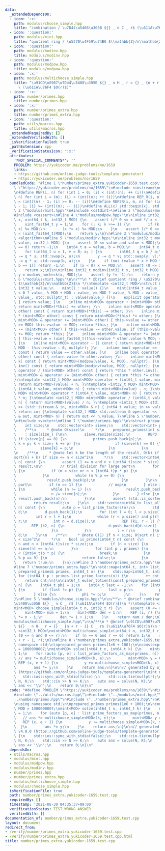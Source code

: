 ```yaml
---
data:
  _extendedDependsOn:
  - icon: ':x:'
    path: modulus/choose_simple.hpp
    title: "combination / \u7D44\u5408\u305B ${} _ n C _ r$ (\u611A\u76F4 $O(r)$)"
  - icon: ':question:'
    path: modulus/mint.hpp
    title: "quotient ring / \u5270\u4F59\u74B0 $\\mathbb{Z}/n\\mathbb{Z}$"
  - icon: ':question:'
    path: modulus/modinv.hpp
    title: modulus/modinv.hpp
  - icon: ':question:'
    path: modulus/modpow.hpp
    title: modulus/modpow.hpp
  - icon: ':x:'
    path: modulus/multichoose_simple.hpp
    title: "\u91CD\u8907\u7D44\u5408\u305B ${} _ n H _ r = {} _ {n + r - 1} C _ r$\
      \ (\u611A\u76F4 $O(r)$)"
  - icon: ':x:'
    path: number/primes.hpp
    title: number/primes.hpp
  - icon: ':x:'
    path: number/primes_extra.hpp
    title: number/primes_extra.hpp
  - icon: ':question:'
    path: utils/macros.hpp
    title: utils/macros.hpp
  _extendedRequiredBy: []
  _extendedVerifiedWith: []
  _isVerificationFailed: true
  _pathExtension: cpp
  _verificationStatusIcon: ':x:'
  attributes:
    '*NOT_SPECIAL_COMMENTS*': ''
    PROBLEM: https://yukicoder.me/problems/no/1659
    links:
    - https://github.com/online-judge-tools/template-generator)
    - https://yukicoder.me/problems/no/1659
  bundledCode: "#line 1 \"number/primes_extra.yukicoder-1659.test.cpp\"\n#define PROBLEM\
    \ \"https://yukicoder.me/problems/no/1659\"\n#include <iostream>\n#line 2 \"utils/macros.hpp\"\
    \n#define REP(i, n) for (int i = 0; (i) < (int)(n); ++ (i))\n#define REP3(i, m,\
    \ n) for (int i = (m); (i) < (int)(n); ++ (i))\n#define REP_R(i, n) for (int i\
    \ = (int)(n) - 1; (i) >= 0; -- (i))\n#define REP3R(i, m, n) for (int i = (int)(n)\
    \ - 1; (i) >= (int)(m); -- (i))\n#define ALL(x) std::begin(x), std::end(x)\n#line\
    \ 2 \"modulus/mint.hpp\"\n#include <cstdint>\n#line 2 \"modulus/modpow.hpp\"\n\
    #include <cassert>\n#line 4 \"modulus/modpow.hpp\"\n\ninline int32_t modpow(uint_fast64_t\
    \ x, uint64_t k, int32_t MOD) {\n    assert (/* 0 <= x and */ x < (uint_fast64_t)MOD);\n\
    \    uint_fast64_t y = 1;\n    for (; k; k >>= 1) {\n        if (k & 1) (y *=\
    \ x) %= MOD;\n        (x *= x) %= MOD;\n    }\n    assert (/* 0 <= y and */ y\
    \ < (uint_fast64_t)MOD);\n    return y;\n}\n#line 2 \"modulus/modinv.hpp\"\n#include\
    \ <algorithm>\n#line 5 \"modulus/modinv.hpp\"\n\ninline int32_t modinv_nocheck(int32_t\
    \ value, int32_t MOD) {\n    assert (0 <= value and value < MOD);\n    if (value\
    \ == 0) return -1;\n    int64_t a = value, b = MOD;\n    int64_t x = 0, y = 1;\n\
    \    for (int64_t u = 1, v = 0; a; ) {\n        int64_t q = b / a;\n        x\
    \ -= q * u; std::swap(x, u);\n        y -= q * v; std::swap(y, v);\n        b\
    \ -= q * a; std::swap(b, a);\n    }\n    if (not (value * x + MOD * y == b and\
    \ b == 1)) return -1;\n    if (x < 0) x += MOD;\n    assert (0 <= x and x < MOD);\n\
    \    return x;\n}\n\ninline int32_t modinv(int32_t x, int32_t MOD) {\n    int32_t\
    \ y = modinv_nocheck(x, MOD);\n    assert (y != -1);\n    return y;\n}\n#line\
    \ 6 \"modulus/mint.hpp\"\n\n/**\n * @brief quotient ring / \u5270\u4F59\u74B0\
    \ $\\mathbb{Z}/n\\mathbb{Z}$\n */\ntemplate <int32_t MOD>\nstruct mint {\n   \
    \ int32_t value;\n    mint() : value() {}\n    mint(int64_t value_) : value(value_\
    \ < 0 ? value_ % MOD + MOD : value_ >= MOD ? value_ % MOD : value_) {}\n    mint(int32_t\
    \ value_, std::nullptr_t) : value(value_) {}\n    explicit operator bool() const\
    \ { return value; }\n    inline mint<MOD> operator + (mint<MOD> other) const {\
    \ return mint<MOD>(*this) += other; }\n    inline mint<MOD> operator - (mint<MOD>\
    \ other) const { return mint<MOD>(*this) -= other; }\n    inline mint<MOD> operator\
    \ * (mint<MOD> other) const { return mint<MOD>(*this) *= other; }\n    inline\
    \ mint<MOD> & operator += (mint<MOD> other) { this->value += other.value; if (this->value\
    \ >= MOD) this->value -= MOD; return *this; }\n    inline mint<MOD> & operator\
    \ -= (mint<MOD> other) { this->value -= other.value; if (this->value <    0) this->value\
    \ += MOD; return *this; }\n    inline mint<MOD> & operator *= (mint<MOD> other)\
    \ { this->value = (uint_fast64_t)this->value * other.value % MOD; return *this;\
    \ }\n    inline mint<MOD> operator - () const { return mint<MOD>(this->value ?\
    \ MOD - this->value : 0, nullptr); }\n    inline bool operator == (mint<MOD> other)\
    \ const { return value == other.value; }\n    inline bool operator != (mint<MOD>\
    \ other) const { return value != other.value; }\n    inline mint<MOD> pow(uint64_t\
    \ k) const { return mint<MOD>(modpow(value, k, MOD), nullptr); }\n    inline mint<MOD>\
    \ inv() const { return mint<MOD>(modinv(value, MOD), nullptr); }\n    inline mint<MOD>\
    \ operator / (mint<MOD> other) const { return *this * other.inv(); }\n    inline\
    \ mint<MOD> & operator /= (mint<MOD> other) { return *this *= other.inv(); }\n\
    };\ntemplate <int32_t MOD> mint<MOD> operator + (int64_t value, mint<MOD> n) {\
    \ return mint<MOD>(value) + n; }\ntemplate <int32_t MOD> mint<MOD> operator -\
    \ (int64_t value, mint<MOD> n) { return mint<MOD>(value) - n; }\ntemplate <int32_t\
    \ MOD> mint<MOD> operator * (int64_t value, mint<MOD> n) { return mint<MOD>(value)\
    \ * n; }\ntemplate <int32_t MOD> mint<MOD> operator / (int64_t value, mint<MOD>\
    \ n) { return mint<MOD>(value) / n; }\ntemplate <int32_t MOD> std::istream & operator\
    \ >> (std::istream & in, mint<MOD> & n) { int64_t value; in >> value; n = value;\
    \ return in; }\ntemplate <int32_t MOD> std::ostream & operator << (std::ostream\
    \ & out, mint<MOD> n) { return out << n.value; }\n#line 5 \"number/primes.hpp\"\
    \n#include <vector>\n#line 7 \"number/primes.hpp\"\n\nstruct prepared_primes {\n\
    \    int size;\n    std::vector<int> sieve;\n    std::vector<int> primes;\n\n\
    \    /**\n     * @note O(size)\n     */\n    prepared_primes(int size_)\n    \
    \    : size(size_) {\n\n        sieve.resize(size);\n        REP3 (p, 2, size)\
    \ if (sieve[p] == 0) {\n            primes.push_back(p);\n            for (int\
    \ k = p; k < size; k += p) {\n                if (sieve[k] == 0) {\n         \
    \           sieve[k] = p;\n                }\n            }\n        }\n    }\n\
    \n    /**\n     * @note let k be the length of the result, O(k) if n < size; O(\\\
    sqrt{n} + k) if size <= n < size^2\n     */\n    std::vector<int64_t> list_prime_factors(int64_t\
    \ n) const {\n        assert (1 <= n and n < (int64_t)size * size);\n        std::vector<int64_t>\
    \ result;\n\n        // trial division for large part\n        for (int p : primes)\
    \ {\n            if (n < size or n < (int64_t)p * p) {\n                break;\n\
    \            }\n            while (n % p == 0) {\n                n /= p;\n  \
    \              result.push_back(p);\n            }\n        }\n\n        // small\
    \ part\n        if (n == 1) {\n            // nop\n        } else if (n < size)\
    \ {\n            while (n != 1) {\n                result.push_back(sieve[n]);\n\
    \                n /= sieve[n];\n            }\n        } else {\n           \
    \ result.push_back(n);\n        }\n\n        assert (std::is_sorted(ALL(result)));\n\
    \        return result;\n    }\n\n    std::vector<int64_t> list_all_factors(int64_t\
    \ n) const {\n        auto p = list_prime_factors(n);\n        std::vector<int64_t>\
    \ d;\n        d.push_back(1);\n        for (int l = 0; l < p.size(); ) {\n   \
    \         int r = l + 1;\n            while (r < p.size() and p[r] == p[l]) ++\
    \ r;\n            int n = d.size();\n            REP (k1, r - l) {\n         \
    \       REP (k2, n) {\n                    d.push_back(d[d.size() - n] * p[l]);\n\
    \                }\n            }\n            l = r;\n        }\n        return\
    \ d;\n    }\n\n    /**\n     * @note O(1) if n < size; O(sqrt n) if size <= n\
    \ < size^2\n     */\n    bool is_prime(int64_t n) const {\n        assert (1 <=\
    \ n and n < (int64_t)size * size);\n        if (n < size) {\n            return\
    \ sieve[n] == n;\n        }\n        for (int p : primes) {\n            if (n\
    \ < (int64_t)p * p) {\n                break;\n            }\n            if (n\
    \ % p == 0) {\n                return false;\n            }\n        }\n     \
    \   return true;\n    }\n};\n#line 3 \"number/primes_extra.hpp\"\n#include <map>\n\
    #line 7 \"number/primes_extra.hpp\"\n\nstd::map<int64_t, int> list_prime_factors_as_map(const\
    \ prepared_primes& primes, int64_t n) {\n    std::map<int64_t, int> cnt;\n   \
    \ for (int64_t p : primes.list_prime_factors(n)) {\n        ++ cnt[p];\n    }\n\
    \    return cnt;\n}\n\nint64_t euler_totient(const prepared_primes& primes, int64_t\
    \ n) {\n    int64_t phi = 1;\n    int64_t last = -1;\n    for (int64_t p : primes.list_prime_factors(n))\
    \ {\n        if (last != p) {\n            last = p;\n            phi *= p - 1;\n\
    \        } else {\n            phi *= p;\n        }\n    }\n    return phi;\n\
    }\n#line 5 \"modulus/choose_simple.hpp\"\n\n/**\n * @brief combination / \u7D44\
    \u5408\u305B ${} _ n C _ r$ (\u611A\u76F4 $O(r)$)\n */\ntemplate <int32_t MOD>\n\
    mint<MOD> choose_simple(int64_t n, int32_t r) {\n    assert (0 <= r and r <= n);\n\
    \    mint<MOD> num = 1;\n    mint<MOD> den = 1;\n    REP (i, r) {\n        num\
    \ *= n - i;\n        den *= i + 1;\n    }\n    return num / den;\n}\n#line 5 \"\
    modulus/multichoose_simple.hpp\"\n\n/**\n * @brief \u91CD\u8907\u7D44\u5408\u305B\
    \ ${} _ n H _ r = {} _ {n + r - 1} C _ r$ (\u611A\u76F4 $O(r)$)\n */\ntemplate\
    \ <int32_t MOD>\nmint<MOD> multichoose_simple(int64_t n, int32_t r) {\n    assert\
    \ (0 <= n and 0 <= r);\n    if (n == 0 and r == 0) return 1;\n    return choose_simple<MOD>(n\
    \ + r - 1, r);\n}\n#line 8 \"number/primes_extra.yukicoder-1659.test.cpp\"\nusing\
    \ namespace std;\n\nprepared_primes primes(1e6 + 100);\n\nconstexpr int64_t MOD\
    \ = 1000000007;\nmint<MOD> solve(int64_t n, int64_t k) {\n    mint<MOD> ans =\
    \ 1;\n    for (auto [p, e] : list_prime_factors_as_map(primes, n)) {\n       \
    \ // ans *= multichoose_simple<MOD>(k, e);\n        mint<MOD> y = 0;\n       \
    \ REP (x, e + 1) {\n            y += multichoose_simple<MOD>(k, x);\n        }\n\
    \        ans *= y;\n    }\n    return ans;\n}\n\n// generated by oj-template v4.8.0\
    \ (https://github.com/online-judge-tools/template-generator)\nint main() {\n \
    \   std::ios::sync_with_stdio(false);\n    std::cin.tie(nullptr);\n    int64_t\
    \ N, K;\n    std::cin >> N >> K;\n    auto ans = solve(N, K);\n    std::cout <<\
    \ ans << '\\n';\n    return 0;\n}\n"
  code: "#define PROBLEM \"https://yukicoder.me/problems/no/1659\"\n#include <iostream>\n\
    #include \"../utils/macros.hpp\"\n#include \"../modulus/mint.hpp\"\n#include \"\
    ../number/primes.hpp\"\n#include \"../number/primes_extra.hpp\"\n#include \"../modulus/multichoose_simple.hpp\"\
    \nusing namespace std;\n\nprepared_primes primes(1e6 + 100);\n\nconstexpr int64_t\
    \ MOD = 1000000007;\nmint<MOD> solve(int64_t n, int64_t k) {\n    mint<MOD> ans\
    \ = 1;\n    for (auto [p, e] : list_prime_factors_as_map(primes, n)) {\n     \
    \   // ans *= multichoose_simple<MOD>(k, e);\n        mint<MOD> y = 0;\n     \
    \   REP (x, e + 1) {\n            y += multichoose_simple<MOD>(k, x);\n      \
    \  }\n        ans *= y;\n    }\n    return ans;\n}\n\n// generated by oj-template\
    \ v4.8.0 (https://github.com/online-judge-tools/template-generator)\nint main()\
    \ {\n    std::ios::sync_with_stdio(false);\n    std::cin.tie(nullptr);\n    int64_t\
    \ N, K;\n    std::cin >> N >> K;\n    auto ans = solve(N, K);\n    std::cout <<\
    \ ans << '\\n';\n    return 0;\n}\n"
  dependsOn:
  - utils/macros.hpp
  - modulus/mint.hpp
  - modulus/modpow.hpp
  - modulus/modinv.hpp
  - number/primes.hpp
  - number/primes_extra.hpp
  - modulus/multichoose_simple.hpp
  - modulus/choose_simple.hpp
  isVerificationFile: true
  path: number/primes_extra.yukicoder-1659.test.cpp
  requiredBy: []
  timestamp: '2021-08-30 04:35:37+09:00'
  verificationStatus: TEST_WRONG_ANSWER
  verifiedWith: []
documentation_of: number/primes_extra.yukicoder-1659.test.cpp
layout: document
redirect_from:
- /verify/number/primes_extra.yukicoder-1659.test.cpp
- /verify/number/primes_extra.yukicoder-1659.test.cpp.html
title: number/primes_extra.yukicoder-1659.test.cpp
---
```

